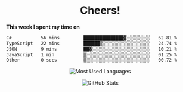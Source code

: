 <h1 align="center">Cheers!</h1>

**This week I spent my time on**
<!--START_SECTION:waka-->

```txt
C#           56 mins         ███████████████▓░░░░░░░░░   62.81 %
TypeScript   22 mins         ██████▒░░░░░░░░░░░░░░░░░░   24.74 %
JSON         9 mins          ██▓░░░░░░░░░░░░░░░░░░░░░░   10.21 %
JavaScript   1 min           ▒░░░░░░░░░░░░░░░░░░░░░░░░   01.25 %
Other        0 secs          ▒░░░░░░░░░░░░░░░░░░░░░░░░   00.72 %
```

<!--END_SECTION:waka-->

<p align="center"><img src="https://github-readme-stats.vercel.app/api/top-langs/?username=thnkrn&layout=compact&hide=html&theme=tokyonight" alt="Most Used Languages" /></p>

<p align="center"><img src="https://github-readme-stats.vercel.app/api?username=thnkrn&show_icons=true&count_private=true&theme=tokyonight&show=reviews&hide_rank=false&rank_icon=github" alt="GitHub Stats" /></p>

<!-- <p align="center"><a href="https://wakatime.com"><img src="https://wakatime.com/share/@thnkrn/40092326-d1bd-471b-89da-9a7c63939402.png" /></p>
 -->
